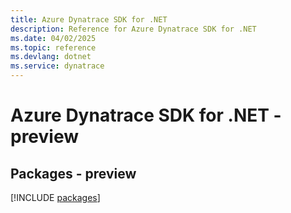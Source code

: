 ```yaml
---
title: Azure Dynatrace SDK for .NET
description: Reference for Azure Dynatrace SDK for .NET
ms.date: 04/02/2025
ms.topic: reference
ms.devlang: dotnet
ms.service: dynatrace
---
```

# Azure Dynatrace SDK for .NET - preview
## Packages - preview
[!INCLUDE [packages](dynatrace-index.md)]